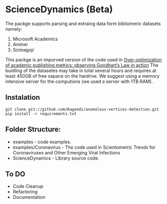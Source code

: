 # ScienceDynamics (Beta)

The packge supports parsing and extraing data form bibliomeric datasets namely:
1. Microsoft Academics
2. Aminer
3. Scimagojr

This packge is an  imporved version of the code used in [Over-optimization of academic publishing metrics: observing Goodhart’s Law in action](https://academic.oup.com/gigascience/article/8/6/giz053/5506490)
The buidling of the datasetes may take in total several hours and requires at least 450GB of free sapace on the hardrive.
We suggest using a  memory intensive server for the computions (we used a server with 1TB RAM).
## Instalation
```
git clone git://github.com/Kagandi/anomalous-vertices-detection.git
pip install -r requirements.txt
```
## Folder Structure:
* examples - code examples.
* examples/Coronavirus - The code used in Scientometric Trends for Coronaviruses and Other Emerging Viral Infections
* ScienceDynamics - Library source code.

## To DO
* Code Cleanup
* Refactoring
* Documentation
